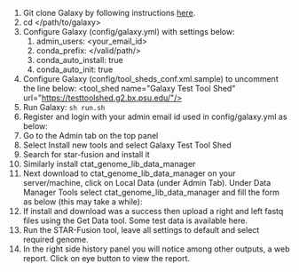 1. Git clone Galaxy by following instructions [here](https://galaxyproject.org/admin/get-galaxy/).
2. cd </path/to/galaxy>
2. Configure Galaxy (config/galaxy.yml) with settings below:
   1. admin_users: <your_email_id>
   2. conda_prefix: </valid/path/>
   3. conda_auto_install: true
   4. conda_auto_init: true
3. Configure Galaxy (config/tool_sheds_conf.xml.sample) to uncomment the line below:
   <tool_shed name="Galaxy Test Tool Shed" url="https://testtoolshed.g2.bx.psu.edu/"/>
4. Run Galaxy:
    `sh run.sh`
5. Register and login with your admin email id used in config/galaxy.yml as below:
6. Go to the Admin tab on the top panel
7. Select Install new tools and select Galaxy Test Tool Shed
8. Search for star-fusion and install it
9. Similarly install ctat_genome_lib_data_manager
10. Next download to ctat_genome_lib_data_manager on your server/machine, click on Local Data (under Admin Tab). Under Data Manager Tools select ctat_genome_lib_data_manager and fill the form as below (this may take a while):
11. If install and download was a success then upload a right and left fastq files using the Get Data tool. Some test data is available here.
12. Run the STAR-Fusion tool, leave all settings to default and select required genome. 
13. In the right side history panel you will notice among other outputs, a web report. Click on eye button to view the report. 